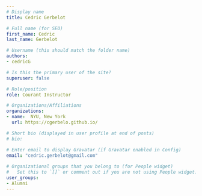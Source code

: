 ```yaml
---
# Display name
title: Cedric Gerbelot

# Full name (for SEO)
first_name: Cedric
last_name: Gerbelot

# Username (this should match the folder name)
authors:
- cedricG

# Is this the primary user of the site?
superuser: false

# Role/position
role: Courant Instructor

# Organizations/Affiliations
organizations:
- name:  NYU, New York
  url: https://cgerbelo.github.io/

# Short bio (displayed in user profile at end of posts)
# bio: 

# Enter email to display Gravatar (if Gravatar enabled in Config)
email: "cedric.gerbelot@gmail.com"
  
# Organizational groups that you belong to (for People widget)
#   Set this to `[]` or comment out if you are not using People widget.  
user_groups: 
- Alumni
---
```

